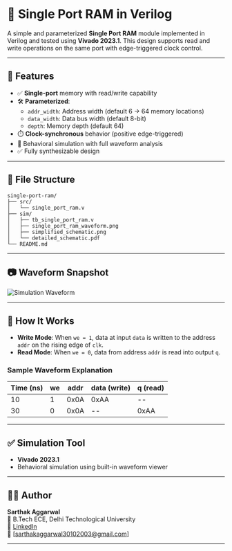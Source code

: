 # 🧠 Single Port RAM in Verilog

A simple and parameterized **Single Port RAM** module implemented in Verilog and tested using **Vivado 2023.1**. This design supports read and write operations on the same port with edge-triggered clock control.

---

## 🔧 Features

- ✅ **Single-port** memory with read/write capability
- 🛠️ **Parameterized**:
  - `addr_width`: Address width (default 6 → 64 memory locations)
  - `data_width`: Data bus width (default 8-bit)
  - `depth`: Memory depth (default 64)
- ⏱️ **Clock-synchronous** behavior (positive edge-triggered)
- 📘 Behavioral simulation with full waveform analysis
- ✅ Fully synthesizable design

---

## 📁 File Structure
```
single-port-ram/
├── src/
│   └── single_port_ram.v
├── sim/
│   ├── tb_single_port_ram.v
│   ├── single_port_ram_waveform.png
│   ├── simplified_schematic.png    
│   └── detailed_schematic.pdf      
└── README.md
```


---

## 📷 Waveform Snapshot

![Simulation Waveform](sim/single_port_ram_waveform.png) <!-- Replace with actual path if uploading -->

---

## 🧪 How It Works

- **Write Mode**: When `we = 1`, data at input `data` is written to the address `addr` on the rising edge of `clk`.
- **Read Mode**: When `we = 0`, data from address `addr` is read into output `q`.

### Sample Waveform Explanation

| Time (ns) | we | addr | data (write) | q (read) |
|-----------|----|------|--------------|----------|
| 10        | 1  | 0x0A | 0xAA         | --       |
| 30        | 0  | 0x0A | --           | 0xAA     |

---

## ✅ Simulation Tool

- **Vivado 2023.1**
- Behavioral simulation using built-in waveform viewer

---

## 👨‍💻 Author

**Sarthak Aggarwal**  
📘 B.Tech ECE, Delhi Technological University  
🔗 [LinkedIn](https://www.linkedin.com/in/sarthak-aggarwal-486b60240/)  
📧 [sarthakaggarwal30102003@gmail.com]

---



